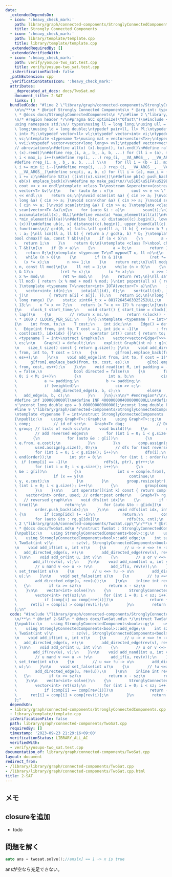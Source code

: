 ```yaml
---
data:
  _extendedDependsOn:
  - icon: ':heavy_check_mark:'
    path: library/graph/connected-components/StronglyConnectedComponents.cpp
    title: Strongly Connected Components
  - icon: ':heavy_check_mark:'
    path: library/template/template.cpp
    title: library/template/template.cpp
  _extendedRequiredBy: []
  _extendedVerifiedWith:
  - icon: ':heavy_check_mark:'
    path: verify/yosupo-two_sat.test.cpp
    title: verify/yosupo-two_sat.test.cpp
  _isVerificationFailed: false
  _pathExtension: cpp
  _verificationStatusIcon: ':heavy_check_mark:'
  attributes:
    _deprecated_at_docs: docs/TwoSat.md
    document_title: 2-SAT
    links: []
  bundledCode: "#line 2 \"library/graph/connected-components/StronglyConnectedComponents.cpp\"\
    \n\n/**\n * @brief Strongly Connected Components\n * @arg int: type of weight\n\
    \ * @docs docs/StronglyConnectedComponents\n */\n#line 2 \"library/template/template.cpp\"\
    \n/* #region header */\n#pragma GCC optimize(\"Ofast\")\n#include <bits/stdc++.h>\n\
    using namespace std;\n// types\nusing ll = long long;\nusing ull = unsigned long\
    \ long;\nusing ld = long double;\ntypedef pair<ll, ll> Pl;\ntypedef pair<int,\
    \ int> Pi;\ntypedef vector<ll> vl;\ntypedef vector<int> vi;\ntypedef vector<char>\
    \ vc;\ntemplate <typename T>\nusing mat = vector<vector<T>>;\ntypedef vector<vector<int>>\
    \ vvi;\ntypedef vector<vector<long long>> vvl;\ntypedef vector<vector<char>> vvc;\n\
    // abreviations\n#define all(x) (x).begin(), (x).end()\n#define rall(x) (x).rbegin(),\
    \ (x).rend()\n#define rep_(i, a_, b_, a, b, ...) for (ll i = (a), max_i = (b);\
    \ i < max_i; i++)\n#define rep(i, ...) rep_(i, __VA_ARGS__, __VA_ARGS__, 0, __VA_ARGS__)\n\
    #define rrep_(i, a_, b_, a, b, ...) \\\n    for (ll i = (b - 1), min_i = (a);\
    \ i >= min_i; i--)\n#define rrep(i, ...) rrep_(i, __VA_ARGS__, __VA_ARGS__, 0,\
    \ __VA_ARGS__)\n#define srep(i, a, b, c) for (ll i = (a), max_i = (b); i < max_i;\
    \ i += c)\n#define SZ(x) ((int)(x).size())\n#define pb(x) push_back(x)\n#define\
    \ eb(x) emplace_back(x)\n#define mp make_pair\n//\u5165\u51FA\u529B\n#define print(x)\
    \ cout << x << endl\ntemplate <class T>\nostream &operator<<(ostream &os, const\
    \ vector<T> &v)\n{\n    for (auto &e : v)\n        cout << e << \" \";\n    cout\
    \ << endl;\n    return os;\n}\nvoid scan(int &a) { cin >> a; }\nvoid scan(long\
    \ long &a) { cin >> a; }\nvoid scan(char &a) { cin >> a; }\nvoid scan(double &a)\
    \ { cin >> a; }\nvoid scan(string &a) { cin >> a; }\ntemplate <class T>\nvoid\
    \ scan(vector<T> &a)\n{\n    for (auto &i : a)\n        scan(i);\n}\n#define vsum(x)\
    \ accumulate(all(x), 0LL)\n#define vmax(a) *max_element(all(a))\n#define vmin(a)\
    \ *min_element(all(a))\n#define lb(c, x) distance((c).begin(), lower_bound(all(c),\
    \ (x)))\n#define ub(c, x) distance((c).begin(), upper_bound(all(c), (x)))\n//\
    \ functions\n// gcd(0, x) fails.\nll gcd(ll a, ll b) { return b ? gcd(b, a % b)\
    \ : a; }\nll lcm(ll a, ll b) { return a / gcd(a, b) * b; }\ntemplate <class T>\n\
    bool chmax(T &a, const T &b)\n{\n    if (a < b)\n    {\n        a = b;\n     \
    \   return 1;\n    }\n    return 0;\n}\ntemplate <class T>\nbool chmin(T &a, const\
    \ T &b)\n{\n    if (b < a)\n    {\n        a = b;\n        return 1;\n    }\n\
    \    return 0;\n}\ntemplate <typename T>\nT mypow(T x, ll n)\n{\n    T ret = 1;\n\
    \    while (n > 0)\n    {\n        if (n & 1)\n            (ret *= x);\n     \
    \   (x *= x);\n        n >>= 1;\n    }\n    return ret;\n}\nll modpow(ll x, ll\
    \ n, const ll mod)\n{\n    ll ret = 1;\n    while (n > 0)\n    {\n        if (n\
    \ & 1)\n            (ret *= x);\n        (x *= x);\n        n >>= 1;\n       \
    \ x %= mod;\n        ret %= mod;\n    }\n    return ret;\n}\nll safemod(ll x,\
    \ ll mod) { return (x % mod + mod) % mod; }\nint popcnt(ull x) { return __builtin_popcountll(x);\
    \ }\ntemplate <typename T>\nvector<int> IOTA(vector<T> a)\n{\n    int n = a.size();\n\
    \    vector<int> id(n);\n    iota(all(id), 0);\n    sort(all(id), [&](int i, int\
    \ j)\n         { return a[i] < a[j]; });\n    return id;\n}\nlong long xor64(long\
    \ long range) {\n    static uint64_t x = 88172645463325252ULL;\n    x ^= x <<\
    \ 13;\n    x ^= x >> 7;\n    return (x ^= x << 17) % range;\n}\nstruct Timer\n\
    {\n    clock_t start_time;\n    void start() { start_time = clock(); }\n    int\
    \ lap()\n    {\n        // return x ms.\n        return (clock() - start_time)\
    \ * 1000 / CLOCKS_PER_SEC;\n    }\n};\ntemplate <typename T = int>\nstruct Edge\n\
    {\n    int from, to;\n    T cost;\n    int idx;\n\n    Edge() = default;\n\n \
    \   Edge(int from, int to, T cost = 1, int idx = -1)\n        : from(from), to(to),\
    \ cost(cost), idx(idx) {}\n\n    operator int() const { return to; }\n};\n\ntemplate\
    \ <typename T = int>\nstruct Graph\n{\n    vector<vector<Edge<T>>> g;\n    int\
    \ es;\n\n    Graph() = default;\n\n    explicit Graph(int n) : g(n), es(0) {}\n\
    \n    size_t size() const { return g.size(); }\n\n    void add_directed_edge(int\
    \ from, int to, T cost = 1)\n    {\n        g[from].emplace_back(from, to, cost,\
    \ es++);\n    }\n\n    void add_edge(int from, int to, T cost = 1)\n    {\n  \
    \      g[from].emplace_back(from, to, cost, es);\n        g[to].emplace_back(to,\
    \ from, cost, es++);\n    }\n\n    void read(int M, int padding = -1, bool weighted\
    \ = false,\n              bool directed = false)\n    {\n        for (int i =\
    \ 0; i < M; i++)\n        {\n            int a, b;\n            cin >> a >> b;\n\
    \            a += padding;\n            b += padding;\n            T c = T(1);\n\
    \            if (weighted)\n                cin >> c;\n            if (directed)\n\
    \                add_directed_edge(a, b, c);\n            else\n             \
    \   add_edge(a, b, c);\n        }\n    }\n};\n\n/* #endregion*/\n// constant\n\
    #define inf 1000000000ll\n#define INF 4000000004000000000LL\n#define endl '\\\
    n'\nconst long double eps = 0.000000000000001;\nconst long double PI = 3.141592653589793;\n\
    #line 9 \"library/graph/connected-components/StronglyConnectedComponents.cpp\"\
    \ntemplate <typename T = int>\nstruct StronglyConnectedComponents : Graph<T>\n\
    {\npublic:\n    using Graph<T>::Graph;\n    using Graph<T>::g;\n    vector<int>\
    \ comp;          // id of scc\n    Graph<T> dag;              // DAG\n    vector<vector<int>>\
    \ group; // lists of each scc\n\n    void build()\n    {\n        rg = Graph<T>(g.size());\n\
    \        // add reversed edges\n        for (int i = 0; i < g.size(); i++)\n \
    \       {\n            for (auto &e : g[i])\n            {\n                rg.add_directed_edge(e.to,\
    \ e.from, e.cost);\n            }\n        }\n        comp.assign(g.size(), -1);\n\
    \        used.assign(g.size(), 0);\n        // dfs for (not reversed) graph\n\
    \        for (int i = 0; i < g.size(); i++)\n            dfs(i);\n        reverse(begin(order),\
    \ end(order));\n        int ptr = 0;\n        for (int i : order)\n          \
    \  if (comp[i] == -1)\n                rdfs(i, ptr), ptr++;\n        dag = Graph<T>(ptr);\n\
    \        for (int i = 0; i < g.size(); i++)\n        {\n            for (auto\
    \ &e : g[i])\n            {\n                int x = comp[e.from], y = comp[e.to];\n\
    \                if (x == y)\n                    continue;\n                dag.add_directed_edge(x,\
    \ y, e.cost);\n            }\n        }\n        group.resize(ptr);\n        for\
    \ (int i = 0; i < g.size(); i++)\n        {\n            group[comp[i]].emplace_back(i);\n\
    \        }\n    }\n\n    int operator[](int k) const { return comp[k]; }\n\nprivate:\n\
    \    vector<int> order, used; // order:post order\n    Graph<T> rg;          \
    \   // reversed graph\n\n    void dfs(int idx)\n    {\n        if (exchange(used[idx],\
    \ true))\n            return;\n        for (auto &to : g[idx])\n            dfs(to);\n\
    \        order.push_back(idx);\n    }\n\n    void rdfs(int idx, int cnt)\n   \
    \ {\n        if (comp[idx] != -1)\n            return;\n        comp[idx] = cnt;\n\
    \        for (auto &to : rg.g[idx])\n            rdfs(to, cnt);\n    }\n};\n#line\
    \ 2 \"library/graph/connected-components/TwoSat.cpp\"\n/**\n * @brief 2-SAT\n\
    \ * @docs docs/TwoSat.md\n */\nstruct TwoSat : StronglyConnectedComponents<bool>\n\
    {\npublic:\n    using StronglyConnectedComponents<bool>::g;\n    using StronglyConnectedComponents<bool>::comp;\n\
    \    using StronglyConnectedComponents<bool>::add_edge;\n    int sz;\n\n    explicit\
    \ TwoSat(int v)\n        : sz(v), StronglyConnectedComponents<bool>(v + v) {}\n\
    \n    void add_if(int u, int v)\n    {\n        // u -> v <=> !v -> !u\n     \
    \   add_directed_edge(u, v);\n        add_directed_edge(rev(v), rev(u));\n   \
    \ }\n\n    void add_or(int u, int v)\n    {\n        // u or v <=> !u -> v\n \
    \       add_if(rev(u), v);\n    }\n\n    void add_nand(int u, int v)\n    {\n\
    \        // u nand v <=> u -> !v\n        add_if(u, rev(v));\n    }\n\n    void\
    \ set_true(int u)\n    {\n        // u <=> !u -> u\n        add_directed_edge(rev(u),\
    \ u);\n    }\n\n    void set_false(int u)\n    {\n        // !u <=> u -> !u\n\
    \        add_directed_edge(u, rev(u));\n    }\n\n    inline int rev(int x)\n \
    \   {\n        if (x >= sz)\n            return x - sz;\n        return x + sz;\n\
    \    }\n\n    vector<int> solve()\n    {\n        StronglyConnectedComponents<bool>::build();\n\
    \        vector<int> ret(sz);\n        for (int i = 0; i < sz; i++)\n        {\n\
    \            if (comp[i] == comp[rev(i)])\n                return {};\n      \
    \      ret[i] = comp[i] > comp[rev(i)];\n        }\n        return ret;\n    }\n\
    };\n"
  code: "#include \"library/graph/connected-components/StronglyConnectedComponents.cpp\"\
    \n/**\n * @brief 2-SAT\n * @docs docs/TwoSat.md\n */\nstruct TwoSat : StronglyConnectedComponents<bool>\n\
    {\npublic:\n    using StronglyConnectedComponents<bool>::g;\n    using StronglyConnectedComponents<bool>::comp;\n\
    \    using StronglyConnectedComponents<bool>::add_edge;\n    int sz;\n\n    explicit\
    \ TwoSat(int v)\n        : sz(v), StronglyConnectedComponents<bool>(v + v) {}\n\
    \n    void add_if(int u, int v)\n    {\n        // u -> v <=> !v -> !u\n     \
    \   add_directed_edge(u, v);\n        add_directed_edge(rev(v), rev(u));\n   \
    \ }\n\n    void add_or(int u, int v)\n    {\n        // u or v <=> !u -> v\n \
    \       add_if(rev(u), v);\n    }\n\n    void add_nand(int u, int v)\n    {\n\
    \        // u nand v <=> u -> !v\n        add_if(u, rev(v));\n    }\n\n    void\
    \ set_true(int u)\n    {\n        // u <=> !u -> u\n        add_directed_edge(rev(u),\
    \ u);\n    }\n\n    void set_false(int u)\n    {\n        // !u <=> u -> !u\n\
    \        add_directed_edge(u, rev(u));\n    }\n\n    inline int rev(int x)\n \
    \   {\n        if (x >= sz)\n            return x - sz;\n        return x + sz;\n\
    \    }\n\n    vector<int> solve()\n    {\n        StronglyConnectedComponents<bool>::build();\n\
    \        vector<int> ret(sz);\n        for (int i = 0; i < sz; i++)\n        {\n\
    \            if (comp[i] == comp[rev(i)])\n                return {};\n      \
    \      ret[i] = comp[i] > comp[rev(i)];\n        }\n        return ret;\n    }\n\
    };"
  dependsOn:
  - library/graph/connected-components/StronglyConnectedComponents.cpp
  - library/template/template.cpp
  isVerificationFile: false
  path: library/graph/connected-components/TwoSat.cpp
  requiredBy: []
  timestamp: '2023-09-23 21:29:16+09:00'
  verificationStatus: LIBRARY_ALL_AC
  verifiedWith:
  - verify/yosupo-two_sat.test.cpp
documentation_of: library/graph/connected-components/TwoSat.cpp
layout: document
redirect_from:
- /library/library/graph/connected-components/TwoSat.cpp
- /library/library/graph/connected-components/TwoSat.cpp.html
title: 2-SAT
---
```

## メモ

## closureを追加
- todo

## 問題を解く
```c++
auto ans = twosat.solve();//ans[x] == 1 -> x is true
```
ansが空なら充足できない。